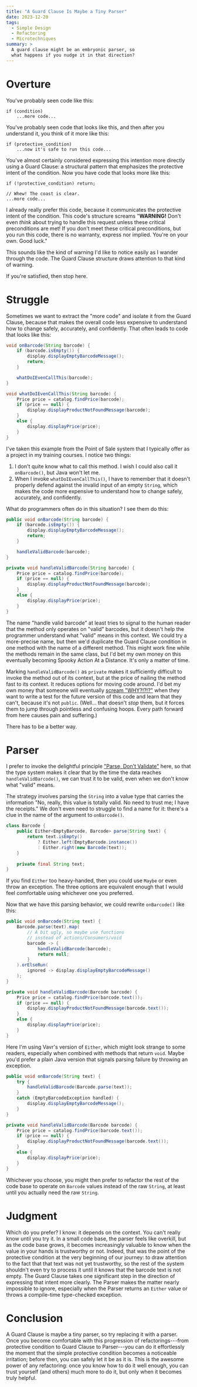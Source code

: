 ```yaml
---
title: "A Guard Clause Is Maybe a Tiny Parser"
date: 2023-12-20
tags:
  - Simple Design
  - Refactoring
  - Microtechniques
summary: >
  A guard clause might be an embryonic parser, so
  what happens if you nudge it in that direction?
---
```


# Overture

You've probably seen code like this:

```
if (condition)
    ...more code...
```

You've probably seen code that looks like this, and then after you understand it, you think of it more like this:

```
if (protective_condition)
    ...now it's safe to run this code...
```

You've almost certainly considered expressing this intention more directly using a Guard Clause: a structural pattern that emphasizes the protective intent of the condition. Now you have code that looks more like this:

```
if (!protective_condition) return;

// Whew! The coast is clear.
...more code...
```

I already really prefer this code, because it communicates the protective intent of the condition. This code's structure screams "**WARNING!** Don't even _think_ about trying to handle this request unless these critical preconditions are met! If you don't meet these critical preconditions, but you run this code, there is no warranty, express nor implied. You're on your own. Good luck."

This sounds like the kind of warning I'd like to notice easily as I wander through the code. The Guard Clause structure draws attention to that kind of warning.

If you're satisfied, then stop here.

# Struggle

Sometimes we want to extract the "more code" and isolate it from the Guard Clause, because that makes the overall code less expensive to understand how to change safely, accurately, and confidently. That often leads to code that looks like this:

```java
void onBarcode(String barcode) {
    if (barcode.isEmpty()) {
        display.displayEmptyBarcodeMessage();
        return;
    }

    whatDoIEvenCallThis(barcode);
}

void whatDoIEvenCallThis(String barcode) {
    Price price = catalog.findPrice(barcode);
    if (price == null) {
    	display.displayProductNotFoundMessage(barcode);
  	}
  	else {
  	    display.displayPrice(price);
  	}
}
```

I've taken this example from the Point of Sale system that I typically offer as a project in my training courses. I notice two things:

1. I don't quite know what to call this method. I wish I could also call it `onBarcode()`, but Java won't let me.
2. When I invoke `whatDoIEvenCallThis()`, I have to remember that it doesn't properly defend against the invalid input of an empty `String`, which makes the code more expensive to understand how to change safely, accurately, and confidently.

What do programmers often do in this situation? I see them do this:

```java
public void onBarcode(String barcode) {
    if (barcode.isEmpty()) {
        display.displayEmptyBarcodeMessage();
        return;
    }

    handleValidBarcode(barcode);
}

private void handleValidBarcode(String barcode) {
    Price price = catalog.findPrice(barcode);
    if (price == null) {
    	display.displayProductNotFoundMessage(barcode);
  	}
  	else {
  	    display.displayPrice(price);
  	}
}
```

The name "handle valid barcode" at least tries to signal to the human reader that the method only operates on "valid" barcodes, but it doesn't help the programmer understand what "valid" means in this context. We could try a more-precise name, but then we'd duplicate the Guard Clause condition in one method with the name of a different method. This might work fine while the methods remain in the same class, but I'd bet my own money on this eventually becoming Spooky Action At a Distance. It's only a matter of time.

Marking `handleValidBarcode()` as `private` makes it sufficiently difficult to invoke the method out of its context, but at the price of nailing the method fast to its context. It reduces options for moving code around. I'd bet my own money that someone will eventually [scream "WHY?!?!?"](https://blog.jbrains.ca/permalink/ask-why-but-never-answer) when they want to write a test for the future version of this code and learn that they can't, because it's not `public`. (Well... that doesn't _stop_ them, but it forces them to jump through pointless and confusing hoops. Every path forward from here causes pain and suffering.)

There has to be a better way.

# Parser

I prefer to invoke the delightful principle ["Parse, Don't Validate"](https://lexi-lambda.github.io/blog/2019/11/05/parse-don-t-validate/) here, so that the type system makes it clear that by the time the data reaches `handleValidBarcode()`, we can trust it to be valid, even when we don't know what "valid" means.

The strategy involves parsing the `String` into a value type that carries the information "No, really, this value is totally valid. No need to trust me; I have the receipts." We don't even need to struggle to find a name for it: there's a clue in the name of the argument to `onBarcode()`.

```java
class Barcode {
    public Either<EmptyBarcode, Barcode> parse(String text) {
        return text.isEmpty()
            ? Either.left(EmptyBarcode.instance())
            : Either.right(new Barcode(text));
    }
    
    private final String text;
}
```

If you find `Either` too heavy-handed, then you could use `Maybe` or even throw an exception. The three options are equivalent enough that I would feel comfortable using whichever one you preferred.

Now that we have this parsing behavior, we could rewrite `onBarcode()` like this:

```java
public void onBarcode(String text) {
    Barcode.parse(text).map(
        // A bit ugly, so maybe use functions
        // instead of actions/Consumers/void
        barcode -> {
            handleValidBarcode(barcode);
            return null;
        }
    ).orElseRun(
        ignored -> display.displayEmptyBarcodeMessage()
    );
}

private void handleValidBarcode(Barcode barcode) {
    Price price = catalog.findPrice(barcode.text());
    if (price == null) {
    	display.displayProductNotFoundMessage(barcode.text());
  	}
  	else {
  	    display.displayPrice(price);
  	}
}
```

Here I'm using Vavr's version of `Either`, which might look strange to some readers, especially when combined with methods that return `void`. Maybe you'd prefer a plain Java version that signals parsing failure by throwing an exception.

```java
public void onBarcode(String text) {
    try {
        handleValidBarcode(Barcode.parse(text));
    }
    catch (EmptyBarcodeException handled) {
    	display.displayEmptyBarcodeMessage();
    }
}

private void handleValidBarcode(Barcode barcode) {
    Price price = catalog.findPrice(barcode.text());
    if (price == null) {
    	display.displayProductNotFoundMessage(barcode.text());
  	}
  	else {
  	    display.displayPrice(price);
  	}
}
```

Whichever you choose, you might then prefer to refactor the rest of the code base to operate on `Barcode` values instead of the raw `String`, at least until you actually need the raw `String`.

# Judgment

Which do you prefer? I know: it depends on the context. You can't really know until you try it. In a small code base, the parser feels like overkill, but as the code base grows, it becomes increasingly valuable to know when the value in your hands is trustworthy or not. Indeed, that was the point of the protective condition at the very beginning of our journey: to draw attention to the fact that that text was not yet trustworthy, so the rest of the system shouldn't even try to process it until it knows that the barcode text is not empty. The Guard Clause takes one significant step in the direction of expressing that intent more clearly. The Parser makes the matter nearly impossible to ignore, especially when the Parser returns an `Either` value or throws a compile-time type-checked exception.

# Conclusion

A Guard Clause is maybe a tiny parser, so try replacing it with a parser. Once you become comfortable with this progression of refactorings---from protective condition to Guard Clause to Parser---you can do it effortlessly the moment that the simple protective condition becomes a noticeable irritation; before then, you can safely let it be as it is. This is the awesome power of any refactoring: once you know how to do it well enough, you can trust yourself (and others) much more to do it, but only when it becomes truly helpful.

